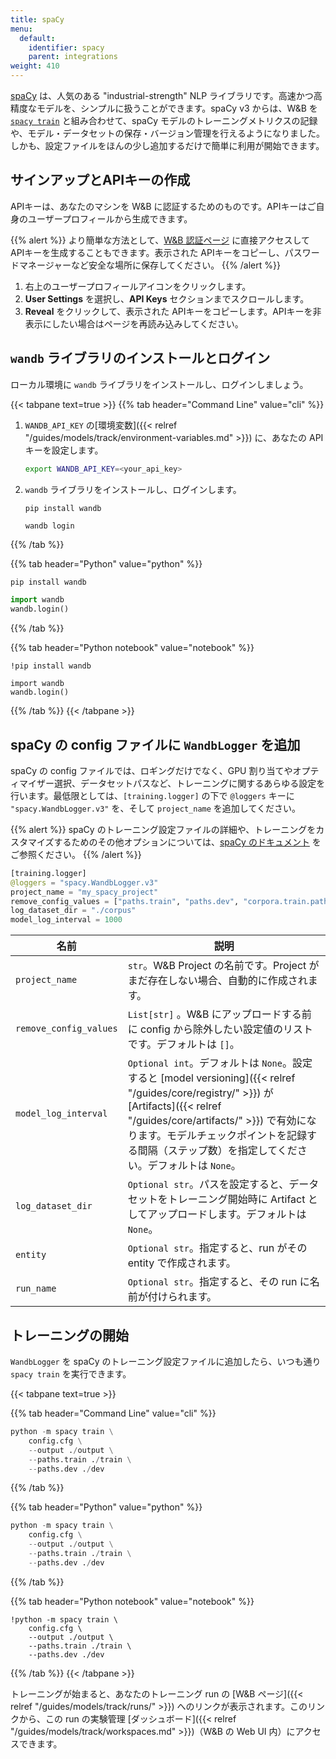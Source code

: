 ```yaml
---
title: spaCy
menu:
  default:
    identifier: spacy
    parent: integrations
weight: 410
---
```


[spaCy](https://spacy.io) は、人気のある "industrial-strength" NLP ライブラリです。高速かつ高精度なモデルを、シンプルに扱うことができます。spaCy v3 からは、W&B を [`spacy train`](https://spacy.io/api/cli#train) と組み合わせて、spaCy モデルのトレーニングメトリクスの記録や、モデル・データセットの保存・バージョン管理を行えるようになりました。しかも、設定ファイルをほんの少し追加するだけで簡単に利用が開始できます。

## サインアップとAPIキーの作成

APIキーは、あなたのマシンを W&B に認証するためのものです。APIキーはご自身のユーザープロフィールから生成できます。

{{% alert %}}
より簡単な方法として、[W&B 認証ページ](https://wandb.ai/authorize) に直接アクセスして APIキーを生成することもできます。表示された APIキーをコピーし、パスワードマネージャーなど安全な場所に保存してください。
{{% /alert %}}

1. 右上のユーザープロフィールアイコンをクリックします。
1. **User Settings** を選択し、**API Keys** セクションまでスクロールします。
1. **Reveal** をクリックして、表示された APIキーをコピーします。APIキーを非表示にしたい場合はページを再読み込みしてください。

## `wandb` ライブラリのインストールとログイン

ローカル環境に `wandb` ライブラリをインストールし、ログインしましょう。

{{< tabpane text=true >}}
{{% tab header="Command Line" value="cli" %}}

1. `WANDB_API_KEY` の[環境変数]({{< relref "/guides/models/track/environment-variables.md" >}}) に、あなたの APIキーを設定します。

    ```bash
    export WANDB_API_KEY=<your_api_key>
    ```

1. `wandb` ライブラリをインストールし、ログインします。


    ```shell
    pip install wandb

    wandb login
    ```

{{% /tab %}}

{{% tab header="Python" value="python" %}}

```bash
pip install wandb
```
```python
import wandb
wandb.login()
```

{{% /tab %}}

{{% tab header="Python notebook" value="notebook" %}}

```notebook
!pip install wandb

import wandb
wandb.login()
```

{{% /tab %}}
{{< /tabpane >}}

## spaCy の config ファイルに `WandbLogger` を追加

spaCy の config ファイルでは、ロギングだけでなく、GPU 割り当てやオプティマイザー選択、データセットパスなど、トレーニングに関するあらゆる設定を行います。最低限としては、`[training.logger]` の下で `@loggers` キーに `"spacy.WandbLogger.v3"` を、そして `project_name` を追加してください。

{{% alert %}}
spaCy のトレーニング設定ファイルの詳細や、トレーニングをカスタマイズするためのその他オプションについては、[spaCy のドキュメント](https://spacy.io/usage/training) をご参照ください。
{{% /alert %}}

```python
[training.logger]
@loggers = "spacy.WandbLogger.v3"
project_name = "my_spacy_project"
remove_config_values = ["paths.train", "paths.dev", "corpora.train.path", "corpora.dev.path"]
log_dataset_dir = "./corpus"
model_log_interval = 1000
```

| 名前                   | 説明                                                                                                                                                                                                                                                    |
| ---------------------- | ----------------------------------------------------------------------------------------------------------------------------------------------------------------------------------------------------------------------------------------------------- |
| `project_name`         | `str`。W&B Project の名前です。Project がまだ存在しない場合、自動的に作成されます。                                                                            |
| `remove_config_values` | `List[str]` 。W&B にアップロードする前に config から除外したい設定値のリストです。デフォルトは `[]`。                                                                                                   |
| `model_log_interval`   | `Optional int`。デフォルトは `None`。設定すると [model versioning]({{< relref "/guides/core/registry/" >}}) が [Artifacts]({{< relref "/guides/core/artifacts/" >}}) で有効になります。モデルチェックポイントを記録する間隔（ステップ数）を指定してください。デフォルトは `None`。|
| `log_dataset_dir`      | `Optional str`。パスを設定すると、データセットをトレーニング開始時に Artifact としてアップロードします。デフォルトは `None`。                                                                   |
| `entity`               | `Optional str`。指定すると、run がその entity で作成されます。                                                                                                                                                  |
| `run_name`             | `Optional str`。指定すると、その run に名前が付けられます。                                                                                                                                                |

## トレーニングの開始

`WandbLogger` を spaCy のトレーニング設定ファイルに追加したら、いつも通り `spacy train` を実行できます。

{{< tabpane text=true >}}

{{% tab header="Command Line" value="cli" %}}

```python
python -m spacy train \
    config.cfg \
    --output ./output \
    --paths.train ./train \
    --paths.dev ./dev
```

{{% /tab %}}

{{% tab header="Python" value="python" %}}

```python
python -m spacy train \
    config.cfg \
    --output ./output \
    --paths.train ./train \
    --paths.dev ./dev
```

{{% /tab %}}

{{% tab header="Python notebook" value="notebook" %}}

```notebook
!python -m spacy train \
    config.cfg \
    --output ./output \
    --paths.train ./train \
    --paths.dev ./dev
```

{{% /tab %}}
{{< /tabpane >}}

トレーニングが始まると、あなたのトレーニング run の [W&B ページ]({{< relref "/guides/models/track/runs/" >}}) へのリンクが表示されます。このリンクから、この run の実験管理 [ダッシュボード]({{< relref "/guides/models/track/workspaces.md" >}})（W&B の Web UI 内）にアクセスできます。